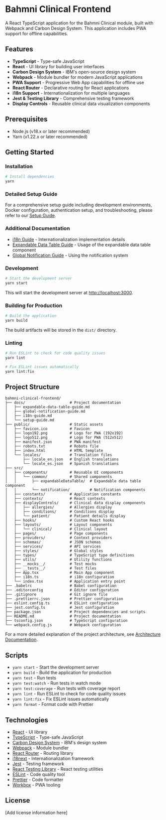 # Bahmni Clinical Frontend

A React TypeScript application for the Bahmni Clinical module, built with Webpack and Carbon Design System. This application includes PWA support for offline capabilities.

## Features

- **TypeScript** - Type-safe JavaScript
- **React** - UI library for building user interfaces
- **Carbon Design System** - IBM's open-source design system
- **Webpack** - Module bundler for modern JavaScript applications
- **PWA Support** - Progressive Web App capabilities for offline use
- **React Router** - Declarative routing for React applications
- **i18n Support** - Internationalization for multiple languages
- **Jest & Testing Library** - Comprehensive testing framework
- **Display Controls** - Reusable clinical data visualization components

## Prerequisites

- Node.js (v18.x or later recommended)
- Yarn (v1.22.x or later recommended)

## Getting Started

### Installation

```bash
# Install dependencies
yarn
```

### Detailed Setup Guide

For a comprehensive setup guide including development environments, Docker configuration, authentication setup, and troubleshooting, please refer to our [Setup Guide](docs/setup-guide.md).

### Additional Documentation

- [i18n Guide](docs/i18n-guide.md) - Internationalization implementation details
- [Expandable Data Table Guide](docs/expandable-data-table-guide.md) - Usage of the expandable data table component
- [Global Notification Guide](docs/global-notification-guide.md) - Using the notification system

### Development

```bash
# Start the development server
yarn start
```

This will start the development server at [http://localhost:3000](http://localhost:3000).

### Building for Production

```bash
# Build the application
yarn build
```

The build artifacts will be stored in the `dist/` directory.

### Linting

```bash
# Run ESLint to check for code quality issues
yarn lint

# Fix ESLint issues automatically
yarn lint:fix
```

## Project Structure

```text
bahmni-clinical-frontend/
├── docs/                    # Project documentation
│   ├── expandable-data-table-guide.md
│   ├── global-notification-guide.md
│   ├── i18n-guide.md
│   └── setup-guide.md
├── public/                  # Static assets
│   ├── favicon.ico          # Favicon
│   ├── logo192.png          # Logo for PWA (192x192)
│   ├── logo512.png          # Logo for PWA (512x512)
│   ├── manifest.json        # PWA manifest
│   ├── robots.txt           # Robots file
│   ├── index.html           # HTML template
│   └── locales/             # Translation files
│       ├── locale_en.json   # English translations
│       └── locale_es.json   # Spanish translations
├── src/
│   ├── components/          # Reusable UI components
│   │   └── common/          # Shared components
│   │       ├── expandableDataTable/  # Expandable data table component
│   │       └── notification/         # Notification components
│   ├── constants/           # Application constants
│   ├── contexts/            # React contexts
│   ├── displayControls/     # Clinical data display components
│   │   ├── allergies/       # Allergies display
│   │   ├── conditions/      # Conditions display
│   │   └── patient/         # Patient details display
│   ├── hooks/               # Custom React hooks
│   ├── layouts/             # Layout components
│   │   └── clinical/        # Clinical layout
│   ├── pages/               # Page components
│   ├── providers/           # Context providers
│   ├── schemas/             # JSON schemas
│   ├── services/            # API services
│   ├── styles/              # Global styles
│   ├── types/               # TypeScript type definitions
│   ├── utils/               # Utility functions
│   ├── __mocks__/           # Test mocks
│   ├── __tests__/           # Test files
│   ├── App.tsx              # Main App component
│   ├── i18n.ts              # i18n configuration
│   └── index.tsx            # Application entry point
├── .babelrc                 # Babel configuration
├── .editorconfig            # Editor configuration
├── .gitignore               # Git ignore file
├── .prettierrc.json         # Prettier configuration
├── eslint.config.ts         # ESLint configuration
├── jest.config.ts           # Jest configuration
├── package.json             # Project dependencies and scripts
├── README.md                # Project documentation
├── tsconfig.json            # TypeScript configuration
└── webpack.config.js        # Webpack configuration
```

For a more detailed explanation of the project architecture, see [Architecture Documentation](docs/architecture.md).

## Scripts

- `yarn start` - Start the development server
- `yarn build` - Build the application for production
- `yarn test` - Run tests
- `yarn test:watch` - Run tests in watch mode
- `yarn test:coverage` - Run tests with coverage report
- `yarn lint` - Run ESLint to check for code quality issues
- `yarn lint:fix` - Fix ESLint issues automatically
- `yarn format` - Format code with Prettier

## Technologies

- [React](https://react.dev/) - UI library
- [TypeScript](https://www.typescriptlang.org/) - Type-safe JavaScript
- [Carbon Design System](https://carbondesignsystem.com/) - IBM's design system
- [Webpack](https://webpack.js.org/) - Module bundler
- [React Router](https://reactrouter.com/) - Routing library
- [i18next](https://www.i18next.com/) - Internationalization framework
- [Jest](https://jestjs.io/) - Testing framework
- [React Testing Library](https://testing-library.com/docs/react-testing-library/intro/) - React testing utilities
- [ESLint](https://eslint.org/) - Code quality tool
- [Prettier](https://prettier.io/) - Code formatter
- [Workbox](https://developers.google.com/web/tools/workbox) - PWA tooling

## License

[Add license information here]
